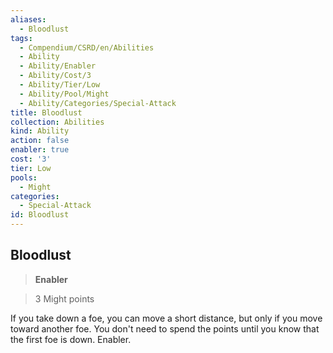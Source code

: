 ```yaml
---
aliases:
  - Bloodlust
tags:
  - Compendium/CSRD/en/Abilities
  - Ability
  - Ability/Enabler
  - Ability/Cost/3
  - Ability/Tier/Low
  - Ability/Pool/Might
  - Ability/Categories/Special-Attack
title: Bloodlust
collection: Abilities
kind: Ability
action: false
enabler: true
cost: '3'
tier: Low
pools:
  - Might
categories:
  - Special-Attack
id: Bloodlust
---
```

## Bloodlust    
>**Enabler**    
>3 Might points  
    
If you take down a foe, you can move a short distance, but only if you move toward another foe. You don't need to spend the points until you know that the first foe is down. Enabler.
